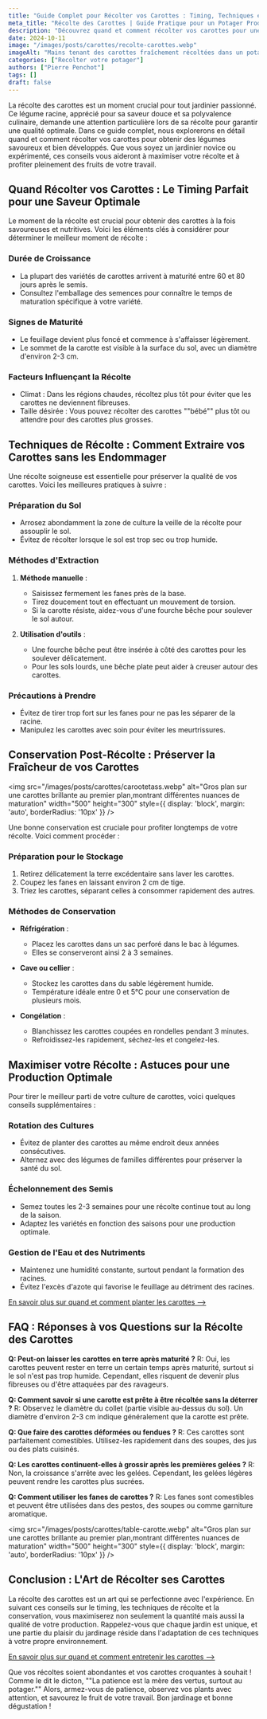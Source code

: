 ```yaml
---
title: "Guide Complet pour Récolter vos Carottes : Timing, Techniques et Astuces"
meta_title: "Récolte des Carottes | Guide Pratique pour un Potager Productif"
description: "Découvrez quand et comment récolter vos carottes pour une production optimale. Conseils d'experts, techniques de conservation et astuces pour maximiser votre récolte de carottes."
date: 2024-10-11
image: "/images/posts/carottes/recolte-carottes.webp"
imageAlt: "Mains tenant des carottes fraîchement récoltées dans un potager ensoleillé"
categories: ["Recolter votre potager"]
authors: ["Pierre Penchot"]
tags: []
draft: false
---
```


La récolte des carottes est un moment crucial pour tout jardinier passionné. Ce légume racine, apprécié pour sa saveur douce et sa polyvalence culinaire, demande une attention particulière lors de sa récolte pour garantir une qualité optimale. Dans ce guide complet, nous explorerons en détail quand et comment récolter vos carottes pour obtenir des légumes savoureux et bien développés. Que vous soyez un jardinier novice ou expérimenté, ces conseils vous aideront à maximiser votre récolte et à profiter pleinement des fruits de votre travail.

## Quand Récolter vos Carottes : Le Timing Parfait pour une Saveur Optimale

Le moment de la récolte est crucial pour obtenir des carottes à la fois savoureuses et nutritives. Voici les éléments clés à considérer pour déterminer le meilleur moment de récolte :

### Durée de Croissance

- La plupart des variétés de carottes arrivent à maturité entre 60 et 80 jours après le semis.
- Consultez l'emballage des semences pour connaître le temps de maturation spécifique à votre variété.

### Signes de Maturité

- Le feuillage devient plus foncé et commence à s'affaisser légèrement.
- Le sommet de la carotte est visible à la surface du sol, avec un diamètre d'environ 2-3 cm.

### Facteurs Influençant la Récolte

- Climat : Dans les régions chaudes, récoltez plus tôt pour éviter que les carottes ne deviennent fibreuses.
- Taille désirée : Vous pouvez récolter des carottes ""bébé"" plus tôt ou attendre pour des carottes plus grosses.

## Techniques de Récolte : Comment Extraire vos Carottes sans les Endommager

Une récolte soigneuse est essentielle pour préserver la qualité de vos carottes. Voici les meilleures pratiques à suivre :

### Préparation du Sol

- Arrosez abondamment la zone de culture la veille de la récolte pour assouplir le sol.
- Évitez de récolter lorsque le sol est trop sec ou trop humide.

### Méthodes d'Extraction

1. **Méthode manuelle** :
   - Saisissez fermement les fanes près de la base.
   - Tirez doucement tout en effectuant un mouvement de torsion.
   - Si la carotte résiste, aidez-vous d'une fourche bêche pour soulever le sol autour.

2. **Utilisation d'outils** :
   - Une fourche bêche peut être insérée à côté des carottes pour les soulever délicatement.
   - Pour les sols lourds, une bêche plate peut aider à creuser autour des carottes.

### Précautions à Prendre

- Évitez de tirer trop fort sur les fanes pour ne pas les séparer de la racine.
- Manipulez les carottes avec soin pour éviter les meurtrissures.

## Conservation Post-Récolte : Préserver la Fraîcheur de vos Carottes

<img src="/images/posts/carottes/carootetass.webp" alt="Gros plan sur une carottes brillante au premier plan,montrant différentes nuances de maturation" width="500" height="300" style={{ display: 'block', margin: 'auto', borderRadius: '10px' }} />

Une bonne conservation est cruciale pour profiter longtemps de votre récolte. Voici comment procéder :

### Préparation pour le Stockage

1. Retirez délicatement la terre excédentaire sans laver les carottes.
2. Coupez les fanes en laissant environ 2 cm de tige.
3. Triez les carottes, séparant celles à consommer rapidement des autres.

### Méthodes de Conservation

- **Réfrigération** :
  - Placez les carottes dans un sac perforé dans le bac à légumes.
  - Elles se conserveront ainsi 2 à 3 semaines.

- **Cave ou cellier** :
  - Stockez les carottes dans du sable légèrement humide.
  - Température idéale entre 0 et 5°C pour une conservation de plusieurs mois.

- **Congélation** :
  - Blanchissez les carottes coupées en rondelles pendant 3 minutes.
  - Refroidissez-les rapidement, séchez-les et congelez-les.

## Maximiser votre Récolte : Astuces pour une Production Optimale

Pour tirer le meilleur parti de votre culture de carottes, voici quelques conseils supplémentaires :

### Rotation des Cultures

- Évitez de planter des carottes au même endroit deux années consécutives.
- Alternez avec des légumes de familles différentes pour préserver la santé du sol.

### Échelonnement des Semis

- Semez toutes les 2-3 semaines pour une récolte continue tout au long de la saison.
- Adaptez les variétés en fonction des saisons pour une production optimale.

### Gestion de l'Eau et des Nutriments

- Maintenez une humidité constante, surtout pendant la formation des racines.
- Évitez l'excès d'azote qui favorise le feuillage au détriment des racines.

[En savoir plus sur quand et comment planter les carottes -->](comment-planter-carotte)

## FAQ : Réponses à vos Questions sur la Récolte des Carottes

**Q: Peut-on laisser les carottes en terre après maturité ?**
R: Oui, les carottes peuvent rester en terre un certain temps après maturité, surtout si le sol n'est pas trop humide. Cependant, elles risquent de devenir plus fibreuses ou d'être attaquées par des ravageurs.

**Q: Comment savoir si une carotte est prête à être récoltée sans la déterrer ?**
R: Observez le diamètre du collet (partie visible au-dessus du sol). Un diamètre d'environ 2-3 cm indique généralement que la carotte est prête.

**Q: Que faire des carottes déformées ou fendues ?**
R: Ces carottes sont parfaitement comestibles. Utilisez-les rapidement dans des soupes, des jus ou des plats cuisinés.

**Q: Les carottes continuent-elles à grossir après les premières gelées ?**
R: Non, la croissance s'arrête avec les gelées. Cependant, les gelées légères peuvent rendre les carottes plus sucrées.

**Q: Comment utiliser les fanes de carottes ?**
R: Les fanes sont comestibles et peuvent être utilisées dans des pestos, des soupes ou comme garniture aromatique.

<img src="/images/posts/carottes/table-carotte.webp" alt="Gros plan sur une carottes brillante au premier plan,montrant différentes nuances de maturation" width="500" height="300" style={{ display: 'block', margin: 'auto', borderRadius: '10px' }} />

## Conclusion : L'Art de Récolter ses Carottes

La récolte des carottes est un art qui se perfectionne avec l'expérience. En suivant ces conseils sur le timing, les techniques de récolte et la conservation, vous maximiserez non seulement la quantité mais aussi la qualité de votre production. Rappelez-vous que chaque jardin est unique, et une partie du plaisir du jardinage réside dans l'adaptation de ces techniques à votre propre environnement.

[En savoir plus sur quand et comment entretenir les carottes -->](entretien-des-carottes)

Que vos récoltes soient abondantes et vos carottes croquantes à souhait ! Comme le dit le dicton, ""La patience est la mère des vertus, surtout au potager."" Alors, armez-vous de patience, observez vos plants avec attention, et savourez le fruit de votre travail. Bon jardinage et bonne dégustation !
